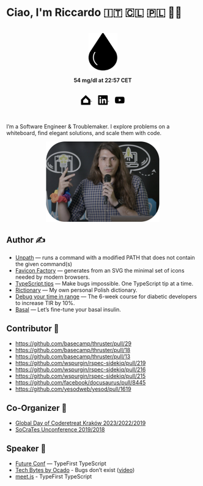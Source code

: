 # Ciao, I'm Riccardo 🇮🇹 🇨🇱 🇵🇱 🏳️‍🌈

<br />

<div align="center">
  <a href="https://odone.io/tir">
    <picture>
      <source srcset=".github/images/drop-light.svg" media="(prefers-color-scheme: dark)" />
      <img width="75" src=".github/images/drop-dark.svg" />
    </picture>
  </a>

  <strong>54 mg/dl at 22:57 CET</strong>

  <br />

  <a href="https://odone.io">
    <picture>
      <source srcset=".github/images/home-light.svg" media="(prefers-color-scheme: dark)" />
      <img width="25" align="top" src=".github/images/home-dark.svg" />
    </picture>
  </a>
  &nbsp; &nbsp;
  <a href="https://www.linkedin.com/in/riccardoodone">
    <picture>
      <source srcset=".github/images/linkedin-light.svg" media="(prefers-color-scheme: dark)" />
      <img width="25" align="top" src=".github/images/linkedin-dark.svg" />
    </picture>
  </a>
  &nbsp; &nbsp;
  <a href="https://odone.io/tir">
    <picture>
      <source srcset=".github/images/youtube-light.svg" media="(prefers-color-scheme: dark)" />
      <img width="25" align="top" src=".github/images/youtube-dark.svg" />
    </picture>
  </a>
</div>

<br />
<br />

I’m a Software Engineer & Troublemaker. I explore problems on a whiteboard, find elegant solutions, and scale them with code.

<div align="center">
  <a href="https://www.youtube.com/watch?v=7o182OnK-LY">
    <img height="210" src=".github/images/speaker.png" />
  </a>
</div>

## Author  ✍️

- [Unpath](https://github.com/3v0k4/unpath) — runs a command with a modified PATH that does not contain the given command(s)
- [Favicon Factory](https://github.com/3v0k4/favicon_factory) — generates from an SVG the minimal set of icons needed by modern browsers.
- [TypeScript.tips](https://typescript.tips) — Make bugs impossible. One TypeScript tip at a time.
- [Rictionary](https://rictionary.odone.io) — My own personal Polish dictionary.
- [Debug your time in range](https://odone.io/tir) — The 6-week course for diabetic developers to increase TIR by 10%.
- [Basal](https://basal.odone.io) — Let’s fine-tune your basal insulin.

## Contributor  🎉

- https://github.com/basecamp/thruster/pull/29
- https://github.com/basecamp/thruster/pull/18
- https://github.com/basecamp/thruster/pull/13
- https://github.com/wspurgin/rspec-sidekiq/pull/219
- https://github.com/wspurgin/rspec-sidekiq/pull/216
- https://github.com/wspurgin/rspec-sidekiq/pull/215
- https://github.com/facebook/docusaurus/pull/8445
- https://github.com/yesodweb/yesod/pull/1619

## Co-Organizer  👏

- [Global Day of Coderetreat Kraków 2023/2022/2019](https://www.facebook.com/software.crafters.krakow)
- [SoCraTes Unconference 2019/2018](https://socrates-conf.de)

## Speaker  🎤

- [Future Conf](https://www.futureconf.tech/) — TypeFirst TypeScript
- [Tech Bytes by Ocado](https://www.meetup.com/tech-bytes-ocado-technology-krakow/events/293690403/) - Bugs don’t exist ([video](https://www.youtube.com/watch?v=7o182OnK-LY))
- [meet.js](https://www.meetup.com/krakowjs/events/292600643/) - TypeFirst TypeScript
